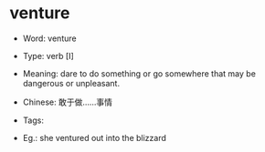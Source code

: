 # venture

- Word: venture

- Type: verb [I]
- Meaning: dare to do something or go somewhere that may be dangerous or unpleasant.
- Chinese: 敢于做……事情
- Tags: 
- Eg.: she ventured out into the blizzard


